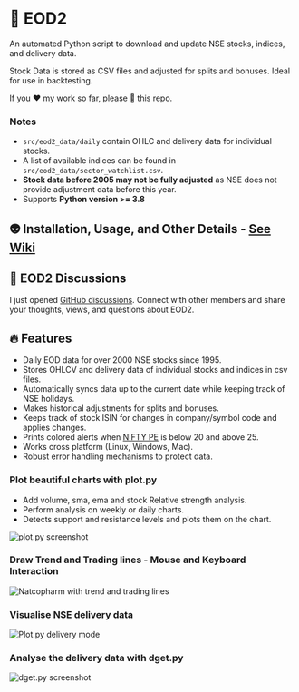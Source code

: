 # 🎇 EOD2

An automated Python script to download and update NSE stocks, indices, and delivery data.

Stock Data is stored as CSV files and adjusted for splits and bonuses. Ideal for use in backtesting.

If you :heart: my work so far, please :star2: this repo.

### Notes

- `src/eod2_data/daily` contain OHLC and delivery data for individual stocks.
- A list of available indices can be found in `src/eod2_data/sector_watchlist.csv`.
- **Stock data before 2005 may not be fully adjusted** as NSE does not provide adjustment data before this year.
- Supports **Python version >= 3.8**

## 👽 Installation, Usage, and Other Details - [See Wiki](https://github.com/BennyThadikaran/eod2/wiki)

## 💪 EOD2 Discussions

I just opened [GitHub discussions](https://github.com/BennyThadikaran/eod2/discussions). Connect with other members and share your thoughts, views, and questions about EOD2.

## 🔥 Features

- Daily EOD data for over 2000 NSE stocks since 1995.
- Stores OHLCV and delivery data of individual stocks and indices in csv files.
- Automatically syncs data up to the current date while keeping track of NSE holidays.
- Makes historical adjustments for splits and bonuses.
- Keeps track of stock ISIN for changes in company/symbol code and applies changes.
- Prints colored alerts when [NIFTY PE](https://www.samco.in/knowledge-center/articles/nifty-50-pe-ratio/) is below 20 and above 25.
- Works cross platform (Linux, Windows, Mac).
- Robust error handling mechanisms to protect data.

### Plot beautiful charts with plot.py

- Add volume, sma, ema and stock Relative strength analysis.
- Perform analysis on weekly or daily charts.
- Detects support and resistance levels and plots them on the chart.

![plot.py screenshot](https://res.cloudinary.com/doyu4uovr/image/upload/s--3hTZGzOB--/c_scale,f_auto,w_800/v1692987992/EOD2/tcs-weekly-stan_unvmgu.png)

### Draw Trend and Trading lines - Mouse and Keyboard Interaction

![Natcopharm with trend and trading lines](https://res.cloudinary.com/doyu4uovr/image/upload/s--mIk8G6sO--/c_scale,f_auto,w_800/v1694162379/EOD2/natcopharm_d_lines_fnys25.png)

### Visualise NSE delivery data

![Plot.py delivery mode](https://res.cloudinary.com/doyu4uovr/image/upload/s--x7W48Hdi--/c_scale,f_auto,w_800/v1692988193/EOD2/glenmark-delivery-mode_kebcb7.png)

### Analyse the delivery data with dget.py

![dget.py screenshot](https://res.cloudinary.com/doyu4uovr/image/upload/s--dJi3GbMN--/f_auto/v1692426345/EOD2/dget-basic_cy2bsp.png)
